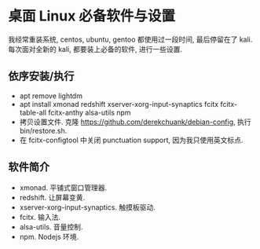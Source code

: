# 桌面 Linux 必备软件与设置

我经常重装系统, centos, ubuntu, gentoo 都使用过一段时间, 最后停留在了 kali. 每次面对全新的 kali, 都要装上必备的软件, 进行一些设置.

## 依序安装/执行

- apt remove lightdm
- apt install xmonad redshift xserver-xorg-input-synaptics fcitx fcitx-table-all fcitx-anthy alsa-utils npm
- 拷贝设置文件. 克隆 https://github.com/derekchuank/debian-config, 执行 bin/restore.sh.
- 在 fcitx-configtool 中关闭 punctuation support, 因为我只使用英文标点.

## 软件简介

- xmonad. 平铺式窗口管理器.
- redshift. 让屏幕变黄.
- xserver-xorg-input-synaptics. 触摸板驱动.
- fcitx. 输入法.
- alsa-utils. 音量控制.
- npm. Nodejs 环境.

